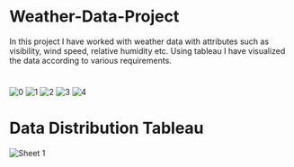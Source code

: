# Weather-Data-Project
In this project I have worked with weather data with attributes such as visibility, wind speed, relative humidity etc. Using tableau I have visualized the data according to various requirements.
#
![0](https://github.com/rixhi002/Weather-Data-Project/assets/94241513/a526eb61-7457-4ce4-b0f0-6915f1fc2f5e)
![1](https://github.com/rixhi002/Weather-Data-Project/assets/94241513/dc793b7a-2a79-474b-8c71-142e983d457d)
![2](https://github.com/rixhi002/Weather-Data-Project/assets/94241513/50274149-ed53-40d0-bb9d-3024690c9e4d)
![3](https://github.com/rixhi002/Weather-Data-Project/assets/94241513/12b69d59-6c6b-427d-96a4-f67eaeb40655)
![4](https://github.com/rixhi002/Weather-Data-Project/assets/94241513/87c90f31-738a-46c7-963f-12d55e6fc36e)
# Data Distribution Tableau
![Sheet 1](https://github.com/rixhi002/Weather-Data-Project/assets/94241513/e942e3f2-c385-44e0-bf0c-341c5aa74f01)
